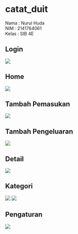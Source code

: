 # catat_duit

Nama : Nurul Huda<br>
NIM : 2141764061<br>
Kelas : SIB 4E<br>

## Login

<span><img src="assets/images/login.png"></span>

## Home

<span><img src="assets/images/home.png"></span>

## Tambah Pemasukan

<span><img src="assets/images/pemasukan.png"></span>

## Tambah Pengeluaran

<span><img src="assets/images/pengeluaran.png"></span>

## Detail

<span><img src="assets/images/detail.png"></span>

## Kategori

<span><img src="assets/images/kategori_pemasukan.png"></span>
<span><img src="assets/images/kategori_pengeluaran.png"></span>

## Pengaturan

<span><img src="assets/images/pengaturan.png"></span>
